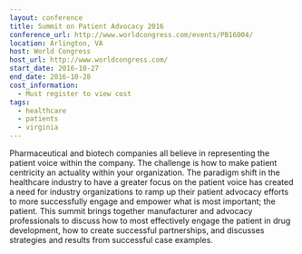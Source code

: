 ```yaml
---
layout: conference
title: Summit on Patient Advocacy 2016
conference_url: http://www.worldcongress.com/events/PB16004/
location: Arlington, VA
host: World Congress
host_url: http://www.worldcongress.com/
start_date: 2016-10-27
end_date: 2016-10-28
cost_information:
  - Must register to view cost
tags:
  - healthcare
  - patients
  - virginia
---
```


Pharmaceutical and biotech companies all believe in representing the patient voice within the company. The challenge is how to make patient centricity an actuality within your organization. The paradigm shift in the healthcare industry to have a greater focus on the patient voice has created a need for industry organizations to ramp up their patient advocacy efforts to more successfully engage and empower what is most important; the patient. This summit brings together manufacturer and advocacy professionals to discuss how to most effectively engage the patient in drug development, how to create successful partnerships, and discusses strategies and results from successful case examples.
